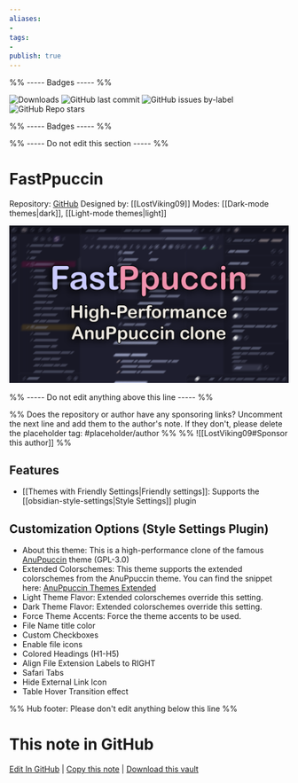 ```yaml
---
aliases:
- 
tags: 
- 
publish: true
---
```


%% ----- Badges ----- %%

![Downloads](https://img.shields.io/badge/downloads-4480-573E7A?style=for-the-badge&logo=)
![GitHub last commit](https://img.shields.io/github/last-commit/LostViking09/obsidian-fastppuccin?color=573E7A&label=last%20update&logo=github&style=for-the-badge)
![GitHub issues by-label](https://img.shields.io/github/issues/LostViking09/obsidian-fastppuccin/help%20wanted?color=573E7A&logo=github&style=for-the-badge) 
![GitHub Repo stars](https://img.shields.io/github/stars/LostViking09/obsidian-fastppuccin?color=573E7A&logo=github&style=for-the-badge)

%% ----- Badges ----- %%

%% ----- Do not edit this section ----- %%

# FastPpuccin

Repository: [GitHub](https://github.com/LostViking09/obsidian-fastppuccin)
Designed by: [[LostViking09]]
Modes: [[Dark-mode themes|dark]], [[Light-mode themes|light]]



![screenshot](https://github.com/LostViking09/obsidian-fastppuccin/raw/HEAD/theme_image.png)

%% ----- Do not edit anything above this line ----- %% 

%% Does the repository or author have any sponsoring links? Uncomment the next line and add them to the author's note. If they don't, please delete the placeholder tag: #placeholder/author %%
%% ![[LostViking09#Sponsor this author]] %%


## Features

- [[Themes with Friendly Settings|Friendly settings]]: Supports the [[obsidian-style-settings|Style Settings]] plugin

## Customization Options (Style Settings Plugin) 
- About this theme: This is a high-performance clone of the famous [AnuPpuccin](https://github.com/AnubisNekhet/AnuPpuccin) theme (GPL-3.0)
- Extended Colorschemes: This theme supports the extended colorschemes from the AnuPpuccin theme. You can find the snippet here: [AnuPpuccin Themes Extended](https://github.com/AnubisNekhet/AnuPpuccin/blob/main/snippets/extended-colorschemes.css)
- Light Theme Flavor: Extended colorschemes override this setting.
- Dark Theme Flavor: Extended colorschemes override this setting.
- Force Theme Accents: Force the theme accents to be used.
- File Name title color
- Custom Checkboxes
- Enable file icons
- Colored Headings (H1-H5)
- Align File Extension Labels to RIGHT
- Safari Tabs
- Hide External Link Icon
- Table Hover Transition effect


%% Hub footer: Please don't edit anything below this line %%

# This note in GitHub

<span class="git-footer">[Edit In GitHub](https://github.dev/obsidian-community/obsidian-hub/blob/main/02%20-%20Community%20Expansions/02.05%20All%20Community%20Expansions/Themes/FastPpuccin.md "git-hub-edit-note") | [Copy this note](https://raw.githubusercontent.com/obsidian-community/obsidian-hub/main/02%20-%20Community%20Expansions/02.05%20All%20Community%20Expansions/Themes/FastPpuccin.md "git-hub-copy-note") | [Download this vault](https://github.com/obsidian-community/obsidian-hub/archive/refs/heads/main.zip "git-hub-download-vault") </span>

